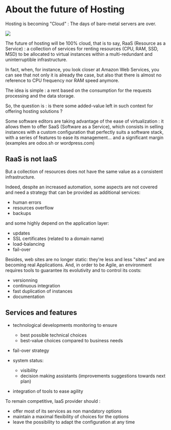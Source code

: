 # About the future of Hosting

Hosting is becoming "Cloud" : The days of bare-metal servers are over.

![](https://i.imgur.com/d4Yp4CAl.jpg)



The future of hosting will be 100% cloud, that is to say, RaaS (Resource as a Service) : a collection of services for renting resources (CPU, RAM, SSD, MSD) to be allocated to virtual instances within a multi-redundant and uninterruptible infrastructure.



In fact, when, for instance, you look closer at Amazon Web Services, you can see that not only it is already the case, but also that there is almost no reference to CPU frequency nor RAM speed anymore.

The idea is simple : a rent based on the consumption for the requests processing and the data storage.



So, the question is : is there some added-value left in such context for offering hosting solutions ?

Some software editors are taking advantage of the ease of virtualization : it allows them to offer SaaS (Software as a Service), which consists in selling instances with a custom configuration that perfectly suits a software stack, with a series of features to ease its management... and a significant margin (examples are odoo.sh or wordpress.com)

## RaaS is not IaaS

But a collection of resources does not have the same value as a consistent infrastructure.

Indeed, despite an increased automation, some aspects are not covered and need a strategy that can be provided as additional services:

* human errors
* resources overflow 
* backups

and some highly depend on the application layer:
* updates
* SSL certificates (related to a domain name)
* load-balancing
* fail-over

Besides, web sites are no longer static: they're less and less "sites" and are becoming real Applications. And, in order to be Agile, an environment requires tools to guarantee its evolutivity and to control its costs:

* versionning 
* continuous integration 
* fast duplication of instances
* documentation

## Services and features

* technological developments monitoring to ensure 
	* best possible technical choices
	* best-value choices compared to business needs

* fail-over strategy

* system status: 
  * visibility
  * decision making assistants (improvements suggestions towards next plan)

* integration of tools to ease agility



To remain competitive, IaaS provider should : 

* offer most of its services as non mandatory options
* maintain a maximal flexibility of choices for the options
* leave the possibility to adapt the configuration at any time

